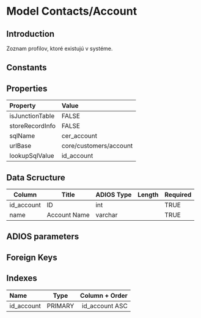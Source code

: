 # Model Contacts/Account

## Introduction

Zoznam profilov, ktoré existujú v systéme.

## Constants

## Properties

| Property        | Value                  |
| :-------------- | :--------------------- |
| isJunctionTable | FALSE                  |
| storeRecordInfo | FALSE                  |
| sqlName         | cer_account            |
| urlBase         | core/customers/account |
| lookupSqlValue  | id_account             |

## Data Scructure

| Column     | Title        | ADIOS Type | Length | Required |
| ---------- | ------------ | ---------- | ------ | -------- |
| id_account | ID           | int        |        | TRUE     |
| name       | Account Name | varchar    |        | TRUE     |

## ADIOS parameters

## Foreign Keys

## Indexes

| Name       |  Type   | Column + Order |
| :--------- | :-----: | -------------: |
| id_account | PRIMARY | id_account ASC |
